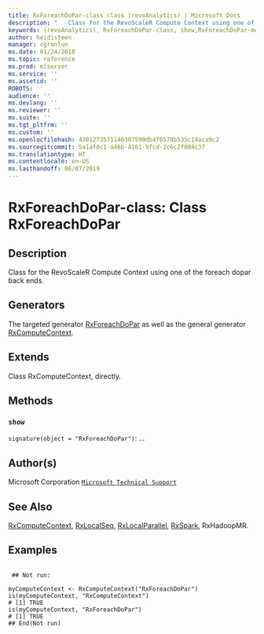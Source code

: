 ```yaml
---
title: RxForeachDoPar-class class (revoAnalytics) | Microsoft Docs
description: "   Class for the RevoScaleR Compute Context using one of the foreach dopar back ends.   "
keywords: (revoAnalytics), RxForeachDoPar-class, show,RxForeachDoPar-method, classes
author: heidisteen
manager: cgronlun
ms.date: 01/24/2018
ms.topic: reference
ms.prod: mlserver
ms.service: ''
ms.assetid: ''
ROBOTS: ''
audience: ''
ms.devlang: ''
ms.reviewer: ''
ms.suite: ''
ms.tgt_pltfrm: ''
ms.custom: ''
ms.openlocfilehash: 4301273571140307599db4f0578b535c14aca9c2
ms.sourcegitcommit: 5a1af0c1-a46b-4161-9fcd-2c6c2f004c37
ms.translationtype: HT
ms.contentlocale: en-US
ms.lasthandoff: 06/07/2019
---
```

 # <a name="rxforeachdopar-class-class-rxforeachdopar"></a>RxForeachDoPar-class: Class RxForeachDoPar 
 ## <a name="description"></a>Description

Class for the RevoScaleR Compute Context using one of the foreach dopar back ends.  


 ## <a name="generators"></a>Generators 


The targeted generator [RxForeachDoPar](RxForeachDoPar.md) as well as the general generator [RxComputeContext](RxComputeContext.md).

 ## <a name="extends"></a>Extends 


Class RxComputeContext, directly.

 ## <a name="methods"></a>Methods 




### `show`
`signature(object = "RxForeachDoPar")`: ...




 ## <a name="authors"></a>Author(s)
 Microsoft Corporation [`Microsoft Technical Support`](https://go.microsoft.com/fwlink/?LinkID=698556&clcid=0x409)


 ## <a name="see-also"></a>See Also

[RxComputeContext](RxComputeContext.md), [RxLocalSeq](RxLocalSeq.md), [RxLocalParallel](RxLocalParallel.md), [RxSpark](RxSpark.md), RxHadoopMR.


 ## <a name="examples"></a>Examples

 ```

  ## Not run:

myComputeContext <- RxComputeContext("RxForeachDoPar")
is(myComputeContext, "RxComputeContext")
# [1] TRUE
is(myComputeContext, "RxForeachDoPar")
# [1] TRUE
 ## End(Not run) 
```


